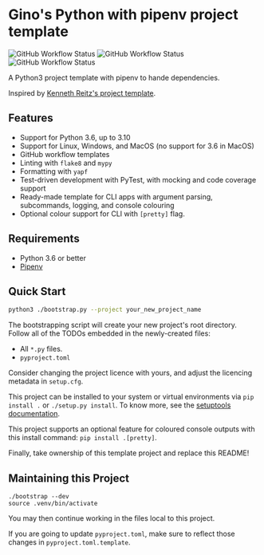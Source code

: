 # Gino's Python with pipenv project template

![GitHub Workflow Status](https://img.shields.io/github/workflow/status/ginolatorilla/python3-pipenv-template/python-linux?label=ubuntu-latest&style=plastic)
![GitHub Workflow Status](https://img.shields.io/github/workflow/status/ginolatorilla/python3-pipenv-template/python-windows?label=windows-latest&style=plastic)
![GitHub Workflow Status](https://img.shields.io/github/workflow/status/ginolatorilla/python3-pipenv-template/python-macos?label=macos-latest&style=plastic)

A Python3 project template with pipenv to hande dependencies.

Inspired by [Kenneth Reitz's project template](https://github.com/kennethreitz/samplemod).

## Features

- Support for Python 3.6, up to 3.10
- Support for Linux, Windows, and MacOS (no support for 3.6 in MacOS)
- GitHub workflow templates
- Linting with `flake8` and `mypy`
- Formatting with `yapf`
- Test-driven development with PyTest, with mocking and code coverage support
- Ready-made template for CLI apps with argument parsing, subcommands, logging, and console colouring
- Optional colour support for CLI with `[pretty]` flag.

## Requirements

- Python 3.6 or better
- [Pipenv](https://pipenv.readthedocs.io/en/latest/)

## Quick Start

```bash
python3 ./bootstrap.py --project your_new_project_name
```

The bootstrapping script will create your new project's root directory. Follow all of the TODOs
embedded in the newly-created files:

- All `*.py` files.
- `pyproject.toml`

Consider changing the project licence with yours, and adjust the licencing metadata in `setup.cfg`.

This project can be installed to your system or virtual environments via `pip install .` or `./setup.py install`.
To know more, see the [setuptools documentation](https://setuptools.readthedocs.io/en/latest/userguide/index.html).

This project supports an optional feature for coloured console outputs with this install command: `pip install .[pretty]`.

Finally, take ownership of this template project and replace this README!

## Maintaining this Project

```shell
./bootstrap --dev
source .venv/bin/activate
```

You may then continue working in the files local to this project.

If you are going to update `pyproject.toml`, make sure to reflect those changes in `pyproject.toml.template`.
